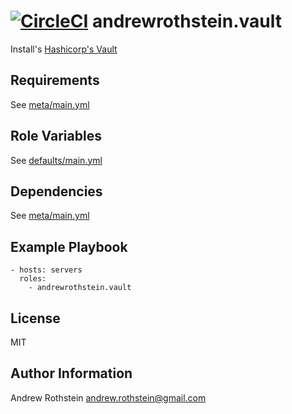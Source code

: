 [![CircleCI](https://circleci.com/gh/andrewrothstein/ansible-vault.svg?style=svg)](https://circleci.com/gh/andrewrothstein/ansible-vault)
andrewrothstein.vault
=====================

Install's [Hashicorp's Vault](https://www.vaultproject.io/)

Requirements
------------

See [meta/main.yml](meta/main.yml)

Role Variables
--------------

See [defaults/main.yml](defaults/main.yml)

Dependencies
------------

See [meta/main.yml](meta/main.yml)

Example Playbook
----------------

```
- hosts: servers
  roles:
    - andrewrothstein.vault
```

License
-------

MIT

Author Information
------------------

Andrew Rothstein <andrew.rothstein@gmail.com>
